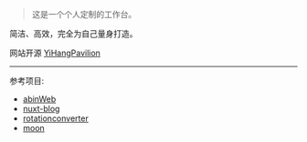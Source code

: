 
> 这是一个个人定制的工作台。

简洁、高效，完全为自己量身打造。

网站开源 [YiHangPavilion](https://github.com/BeyondXinXin/YiHangPavilion)  

---

参考项目:  
  * [abinWeb](https://github.com/web-abin/abinWeb)
  * [nuxt-blog](https://github.com/chansee97/nuxt-blog)
  * [rotationconverter](https://github.com/gaschler/rotationconverter)
  * [moon](https://github.com/jic999/moon-web-start)


